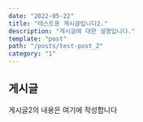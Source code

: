```yaml
---
date: "2022-05-22"
title: "테스트용 게시글입니다2."
description: "게시글에 대한 설명입니다."
template: "post"
path: "/posts/test-post_2"
category: "1"
---
```


## 게시글

게시글2의 내용은 여기에 작성합니다